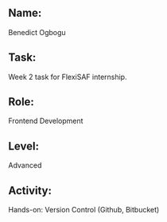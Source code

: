 ## Name:

Benedict Ogbogu

## Task:

Week 2 task for FlexiSAF internship.

## Role:

Frontend Development

## Level:

Advanced

## Activity:

Hands-on: Version Control (Github, Bitbucket)
